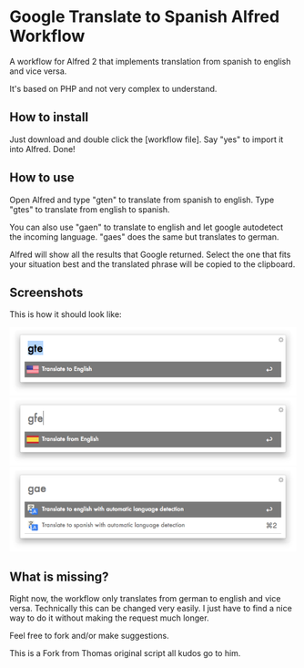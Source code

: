 Google Translate to Spanish Alfred Workflow
=============================

A workflow for Alfred 2 that implements translation from spanish to english and vice versa.

It's based on PHP and not very complex to understand.

## How to install
Just download and double click the [workflow file].
Say "yes" to import it into Alfred. Done!

## How to use
Open Alfred and type "gten" to translate from spanish to english. Type "gtes" to translate from english to spanish.

You can also use "gaen" to translate to english and let google autodetect the incoming language. "gaes" does the same but translates to german.

Alfred will show all the results that Google returned. Select the one that fits your situation best and the translated phrase will be copied to the clipboard.

## Screenshots
This is how it should look like:

<img src="AlfredScreenshot1.png" />
<img src="AlfredScreenshot2.png" />
<img src="AlfredScreenshot3.png" />

## What is missing?
Right now, the workflow only translates from german to english and vice versa. Technically this can be changed very easily. I just have to find a nice way to do it without making the request much longer.

Feel free to fork and/or make suggestions.


This is a Fork from Thomas original script all kudos go to him.
